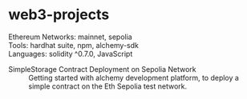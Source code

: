 # web3-projects

Ethereum Networks: mainnet, sepolia<br>
Tools: hardhat suite, npm, alchemy-sdk<br>
Languages: solidity ^0.7.0, JavaScript

<dl>
  <dt>SimpleStorage Contract Deployment on Sepolia Network</dt>
  <dd>
    Getting started with alchemy development platform, to deploy a simple contract on the Eth Sepolia test network. 
  </dd>
</dl>
